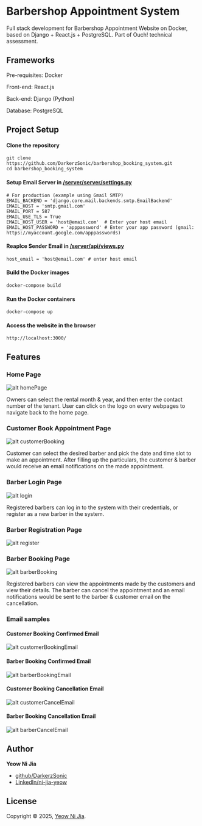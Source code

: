 # Barbershop Appointment System

Full stack development for Barbershop Appointment Website on Docker, based on Django + React.js + PostgreSQL. Part of Ouch! technical assessment.

## Frameworks

Pre-requisites: Docker

Front-end: React.js

Back-end: Django (Python)

Database: PostgreSQL

## Project Setup
<!-- ### Frontend Setup -->

#### Clone the repository

```
git clone https://github.com/DarkerzSonic/barbershop_booking_system.git
cd barbershop_booking_system
```

#### Setup Email Server in **[/server/server/settings.py](https://github.com/DarkerzSonic/barbershop_booking_system/blob/d60b5c73ec2b56a997234a1c6e47ff98c0436121/server/server/settings.py#L149-L155)**
```
# For production (example using Gmail SMTP)
EMAIL_BACKEND = 'django.core.mail.backends.smtp.EmailBackend'
EMAIL_HOST = 'smtp.gmail.com'
EMAIL_PORT = 587
EMAIL_USE_TLS = True
EMAIL_HOST_USER = 'host@email.com'  # Enter your host email
EMAIL_HOST_PASSWORD = 'apppassword' # Enter your app password (gmail: https://myaccount.google.com/apppasswords)
```

#### Reaplce Sender Email in **[/server/api/views.py](https://github.com/DarkerzSonic/barbershop_booking_system/blob/d60b5c73ec2b56a997234a1c6e47ff98c0436121/server/api/views.py#L12)**
```
host_email = 'host@email.com' # enter host email
```

#### Build the Docker images

```
docker-compose build
```

#### Run the Docker containers

```
docker-compose up
```

#### Access the website in the browser

```
http://localhost:3000/
```

## Features
### Home Page
![alt homePage](./imgRef/homePage.jpg)

Owners can select the rental month & year, and then enter the contact number of the tenant. User can click on the logo on every webpages to navigate back to the home page.

### Customer Book Appointment Page
![alt customerBooking](./imgRef/customerBooking.jpg)

Customer can select the desired barber and pick the date and time slot to make an appointment. After filling up the particulars, the customer & barber would receive an email notifications on the made appointment.

### Barber Login Page
![alt login](./imgRef/login.jpg)

Registered barbers can log in to the system with their credentials, or register as a new barber in the system.

### Barber Registration Page
![alt register](./imgRef/register.jpg)

### Barber Booking Page
![alt barberBooking](./imgRef/barberBooking.jpg)

Registered barbers can view the appointments made by the customers and view their details. The barber can cancel the appointment and an email notifications would be sent to the barber & customer email on the cancellation.

### Email samples
#### Customer Booking Confirmed Email
![alt customerBookingEmail](./imgRef/customerBookingEmail.jpg)

#### Barber Booking Confirmed Email
![alt barberBookingEmail](./imgRef/barberBookingEmail.jpg)

#### Customer Booking Cancellation Email
![alt customerCancelEmail](./imgRef/customerCancelEmail.jpg)

#### Barber Booking Cancellation Email
![alt barberCancelEmail](./imgRef/barberCancelEmail.jpg)


## Author

**Yeow Ni Jia**

* [github/DarkerzSonic](https://github.com/DarkerzSonic)
* [LinkedIn/ni-jia-yeow](https://www.linkedin.com/in/ni-jia-yeow/)

## License

Copyright © 2025, [Yeow Ni Jia](https://github.com/DarkerzSonic).
<!-- Released under the [MIT License](LICENSE). -->